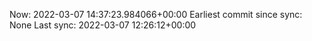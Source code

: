 Now: 2022-03-07 14:37:23.984066+00:00 Earliest commit since sync: None Last sync: 2022-03-07 12:26:12+00:00
